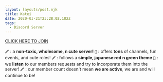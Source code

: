 ```yaml
---
layout: layouts/post.njk
title: Katei
date: 2020-03-21T23:28:02.102Z
tags:
  - Discord Server
---
```

[CLICK HERE TO JOIN](https://discord.gg/8hTpU85)\
\
`🖍` : a **non-toxic, wholesome, n cute server!** `🌱` : offers **tons** of channels, fun events, and cute roles! `🖍` : follows a **simple, japanese red n green theme** `🌱` : we **listen** to our members requests and try to incorporate them into the server! `🖍` : our member count doesn't mean **we are active**, we are and will continue to be!